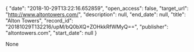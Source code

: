{
  "date": "2018-10-29T13:22:16.652859", 
  "open_access": false, 
  "target_url": "http://www.altontowers.com/", 
  "description": null, 
  "end_date": null, 
  "title": "Alton Towers", 
  "record_id": "20181029T132216/upM/bQ0bXQ+ZOHkkRfWMyQ==", 
  "publisher": "altontowers.com", 
  "start_date": null
}

None